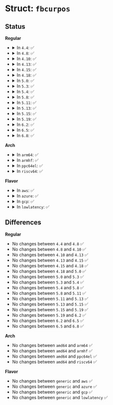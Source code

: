 # Struct: <code>fbcurpos</code>

## Status
<b>Regular</b>
<ul>
<li>
<details>
<summary>In <code>4.4</code>: ✅</summary>

```c
struct fbcurpos {
    __u16 x;
    __u16 y;
};
```
</details>
</li>
<li>
<details>
<summary>In <code>4.8</code>: ✅</summary>

```c
struct fbcurpos {
    __u16 x;
    __u16 y;
};
```
</details>
</li>
<li>
<details>
<summary>In <code>4.10</code>: ✅</summary>

```c
struct fbcurpos {
    __u16 x;
    __u16 y;
};
```
</details>
</li>
<li>
<details>
<summary>In <code>4.13</code>: ✅</summary>

```c
struct fbcurpos {
    __u16 x;
    __u16 y;
};
```
</details>
</li>
<li>
<details>
<summary>In <code>4.15</code>: ✅</summary>

```c
struct fbcurpos {
    __u16 x;
    __u16 y;
};
```
</details>
</li>
<li>
<details>
<summary>In <code>4.18</code>: ✅</summary>

```c
struct fbcurpos {
    __u16 x;
    __u16 y;
};
```
</details>
</li>
<li>
<details>
<summary>In <code>5.0</code>: ✅</summary>

```c
struct fbcurpos {
    __u16 x;
    __u16 y;
};
```
</details>
</li>
<li>
<details>
<summary>In <code>5.3</code>: ✅</summary>

```c
struct fbcurpos {
    __u16 x;
    __u16 y;
};
```
</details>
</li>
<li>
<details>
<summary>In <code>5.4</code>: ✅</summary>

```c
struct fbcurpos {
    __u16 x;
    __u16 y;
};
```
</details>
</li>
<li>
<details>
<summary>In <code>5.8</code>: ✅</summary>

```c
struct fbcurpos {
    __u16 x;
    __u16 y;
};
```
</details>
</li>
<li>
<details>
<summary>In <code>5.11</code>: ✅</summary>

```c
struct fbcurpos {
    __u16 x;
    __u16 y;
};
```
</details>
</li>
<li>
<details>
<summary>In <code>5.13</code>: ✅</summary>

```c
struct fbcurpos {
    __u16 x;
    __u16 y;
};
```
</details>
</li>
<li>
<details>
<summary>In <code>5.15</code>: ✅</summary>

```c
struct fbcurpos {
    __u16 x;
    __u16 y;
};
```
</details>
</li>
<li>
<details>
<summary>In <code>5.19</code>: ✅</summary>

```c
struct fbcurpos {
    __u16 x;
    __u16 y;
};
```
</details>
</li>
<li>
<details>
<summary>In <code>6.2</code>: ✅</summary>

```c
struct fbcurpos {
    __u16 x;
    __u16 y;
};
```
</details>
</li>
<li>
<details>
<summary>In <code>6.5</code>: ✅</summary>

```c
struct fbcurpos {
    __u16 x;
    __u16 y;
};
```
</details>
</li>
<li>
<details>
<summary>In <code>6.8</code>: ✅</summary>

```c
struct fbcurpos {
    __u16 x;
    __u16 y;
};
```
</details>
</li>
</ul>
<b>Arch</b>
<ul>
<li>
<details>
<summary>In <code>arm64</code>: ✅</summary>

```c
struct fbcurpos {
    __u16 x;
    __u16 y;
};
```
</details>
</li>
<li>
<details>
<summary>In <code>armhf</code>: ✅</summary>

```c
struct fbcurpos {
    __u16 x;
    __u16 y;
};
```
</details>
</li>
<li>
<details>
<summary>In <code>ppc64el</code>: ✅</summary>

```c
struct fbcurpos {
    __u16 x;
    __u16 y;
};
```
</details>
</li>
<li>
<details>
<summary>In <code>riscv64</code>: ✅</summary>

```c
struct fbcurpos {
    __u16 x;
    __u16 y;
};
```
</details>
</li>
</ul>
<b>Flavor</b>
<ul>
<li>
<details>
<summary>In <code>aws</code>: ✅</summary>

```c
struct fbcurpos {
    __u16 x;
    __u16 y;
};
```
</details>
</li>
<li>
<details>
<summary>In <code>azure</code>: ✅</summary>

```c
struct fbcurpos {
    __u16 x;
    __u16 y;
};
```
</details>
</li>
<li>
<details>
<summary>In <code>gcp</code>: ✅</summary>

```c
struct fbcurpos {
    __u16 x;
    __u16 y;
};
```
</details>
</li>
<li>
<details>
<summary>In <code>lowlatency</code>: ✅</summary>

```c
struct fbcurpos {
    __u16 x;
    __u16 y;
};
```
</details>
</li>
</ul>

## Differences
<b>Regular</b>
<ul>
<li>
No changes between <code>4.4</code> and <code>4.8</code> ✅
</li>
<li>
No changes between <code>4.8</code> and <code>4.10</code> ✅
</li>
<li>
No changes between <code>4.10</code> and <code>4.13</code> ✅
</li>
<li>
No changes between <code>4.13</code> and <code>4.15</code> ✅
</li>
<li>
No changes between <code>4.15</code> and <code>4.18</code> ✅
</li>
<li>
No changes between <code>4.18</code> and <code>5.0</code> ✅
</li>
<li>
No changes between <code>5.0</code> and <code>5.3</code> ✅
</li>
<li>
No changes between <code>5.3</code> and <code>5.4</code> ✅
</li>
<li>
No changes between <code>5.4</code> and <code>5.8</code> ✅
</li>
<li>
No changes between <code>5.8</code> and <code>5.11</code> ✅
</li>
<li>
No changes between <code>5.11</code> and <code>5.13</code> ✅
</li>
<li>
No changes between <code>5.13</code> and <code>5.15</code> ✅
</li>
<li>
No changes between <code>5.15</code> and <code>5.19</code> ✅
</li>
<li>
No changes between <code>5.19</code> and <code>6.2</code> ✅
</li>
<li>
No changes between <code>6.2</code> and <code>6.5</code> ✅
</li>
<li>
No changes between <code>6.5</code> and <code>6.8</code> ✅
</li>
</ul>
<b>Arch</b>
<ul>
<li>
No changes between <code>amd64</code> and <code>arm64</code> ✅
</li>
<li>
No changes between <code>amd64</code> and <code>armhf</code> ✅
</li>
<li>
No changes between <code>amd64</code> and <code>ppc64el</code> ✅
</li>
<li>
No changes between <code>amd64</code> and <code>riscv64</code> ✅
</li>
</ul>
<b>Flavor</b>
<ul>
<li>
No changes between <code>generic</code> and <code>aws</code> ✅
</li>
<li>
No changes between <code>generic</code> and <code>azure</code> ✅
</li>
<li>
No changes between <code>generic</code> and <code>gcp</code> ✅
</li>
<li>
No changes between <code>generic</code> and <code>lowlatency</code> ✅
</li>
</ul>
